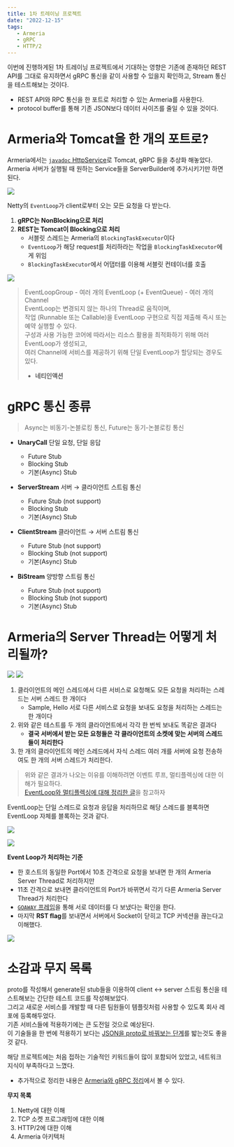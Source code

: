 ```yaml
---
title: 1차 트레이닝 프로젝트
date: "2022-12-15"
tags:
   - Armeria
   - gRPC
   - HTTP/2
---
```


이번에 진행하게된 1차 트레이닝 프로젝트에서 기대하는 영향은 기존에 존재하던 REST API를 그대로 유지하면서 gRPC 통신을 같이 사용할 수 있을지 확인하고, Stream 통신을 테스트해보는 것이다.  
- REST API와 RPC 통신을 한 포트로 처리할 수 있는 Armeria를 사용한다.
- protocol buffer를 통해 기존 JSON보다 데이터 사이즈를 줄일 수 있을 것이다.
  
# Armeria와 Tomcat을 한 개의 포트로?

Armeria에서는 [`javadoc` HttpService](https://javadoc.io/doc/com.linecorp.armeria/armeria-javadoc/latest/com/linecorp/armeria/server/HttpService.html)로 Tomcat, gRPC 들을 추상화 해놓았다.  
Armeria 서버가 실행될 때 원하는 Service들을 ServerBuilder에 추가시키기만 하면 된다.  

![](flow.png)

Netty의 `EventLoop`가 client로부터 오는 모든 요청을 다 받는다.  
1. **gRPC는 NonBlocking으로 처리**
2. **REST는 Tomcat이 Blocking으로 처리**
   - 서블릿 스레드는 Armeria의 `BlockingTaskExecutor`이다
   - `EventLoop`가 해당 request를 처리하라는 작업을 `BlockingTaskExecutor`에게 위임
   - `BlockingTaskExecutor`에서 어댑터를 이용해 서블릿 컨테이너를 호출

![](blockNonBlockThread.png)
  
> EventLoopGroup - 여러 개의 EventLoop (+ EventQueue) - 여러 개의 Channel  
> EventLoop는 변경되지 않는 하나의 Thread로 움직이며,  
> 작업 (Runnable 또는 Callable)을 EventLoop 구현으로 직접 제출해 즉시 또는 예약 실행할 수 있다.  
> 구성과 사용 가능한 코어에 따라서는 리소스 활용을 최적화하기 위해 여러 EventLoop가 생성되고,  
> 여러 Channel에 서비스를 제공하기 위해 단일 EventLoop가 할당되는 경우도 있다.  
> - **네티인액션**

# gRPC 통신 종류

> Async는 비동기-논블로킹 통신, Future는 동기-논블로킹 통신

- **UnaryCall** 단일 요청, 단일 응답 
  - Future Stub
  - Blocking Stub
  - 기본(Async) Stub

- **ServerStream** 서버 → 클라이언트 스트림 통신
  - Future Stub (not support)
  - Blocking Stub
  - 기본(Async) Stub

- **ClientStream** 클라이언트 → 서버 스트림 통신
  - Future Stub (not support)
  - Blocking Stub (not support)
  - 기본(Async) Stub

- **BiStream** 양방향 스트림 통신
  - Future Stub (not support)
  - Blocking Stub (not support)
  - 기본(Async) Stub

# Armeria의 Server Thread는 어떻게 처리될까?

![](expect.png)
![](real.png)

1. 클라이언트의 메인 스레드에서 다른 서비스로 요청해도 모든 요청을 처리하는 스레드는 서버 스레드 한 개이다
   - Sample, Hello 서로 다른 서비스로 요청을 보내도 요청을 처리하는 스레드는 한 개이다
2. 위와 같은 테스트를 두 개의 클라이언트에서 각각 한 번씩 보내도 똑같은 결과다
   - **결국 서버에서 받는 모든 요청들은 각 클라이언트의 소켓에 맞는 서버의 스레드들이 처리한다**
3. 한 개의 클라이언트의 메인 스레드에서 자식 스레드 여러 개를 서버에 요청 전송하여도 한 개의 서버 스레드가 처리한다.

> 위와 같은 결과가 나오는 이유를 이해하려면 이벤트 루프, 멀티플렉싱에 대한 이해가 필요하다.  
> [EventLoop와 멀티플렉싱에 대해 정리한 글](https://github.com/jdalma/footprints/blob/main/%EC%A0%95%EB%A6%AC/%EB%A9%80%ED%8B%B0%ED%94%8C%EB%A0%89%EC%8B%B1.md)을 참고하자

EventLoop는 단일 스레드로 요청과 응답을 처리하므로 해당 스레드를 블록하면 EventLoop 자체를 블록하는 것과 같다.  

![](blockingTaskExecutor.png)

![](packet.png)

**Event Loop가 처리하는 기준**
- 한 호스트의 동일한 Port에서 10초 간격으로 요청을 보내면 한 개의 Armeria Server Thread로 처리하지만
- 11초 간격으로 보내면 클라이언트의 Port가 바뀌면서 각기 다른 Armeria Server Thread가 처리한다
- [`GOAWAY` 프레임](https://datatracker.ietf.org/doc/html/rfc7540#section-6.8)을 통해 서로 데이터를 다 보냈다는 확인을 한다.
- 마지막 **RST flag**를 보내면서 서버에서 Socket이 닫히고 TCP 커넥션을 끊는다고 이해했다.

![](armeriaThread.png)

# 소감과 무지 목록
  
proto를 작성해서 generate된 stub들을 이용하여 client ↔︎ server 스트림 통신을 테스트해보는 간단한 테스트 코드를 작성해보았다.  
그리고 새로운 서비스를 개발할 때 다른 팀원들이 템플릿처럼 사용할 수 있도록 회사 레포에 등록해두었다.  
기존 서비스들에 적용하기에는 큰 도전일 것으로 예상된다.  
이 기술들을 한 번에 적용하기 보다는 [JSON을 proto로 바꿔보는 단계](https://spring.io/blog/2015/03/22/using-google-protocol-buffers-with-spring-mvc-based-rest-services)를 밟는것도 좋을 것 같다.    
  
해당 프로젝트에는 처음 접하는 기술적인 키워드들이 많이 포함되어 있었고, 네트워크 지식이 부족하다고 느꼈다.  
- 추가적으로 정리한 내용은 [Armeria와 gRPC 정리](https://github.com/jdalma/footprints/blob/main/%EC%A0%95%EB%A6%AC/Armeria_gRPC.md)에서 볼 수 있다.
  
**무지 목록**    
1. Netty에 대한 이해
2. TCP 소켓 프로그래밍에 대한 이해
3. HTTP/2에 대한 이해
4. Armeria 아키텍처

